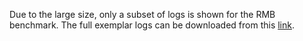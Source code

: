 Due to the large size, only a subset of logs is shown for the RMB benchmark. The full exemplar logs can be downloaded from this [link](https://drive.google.com/drive/folders/1LOLfrTW3zalm2i4BftvUfCWqJqUX4adV?usp=sharing).